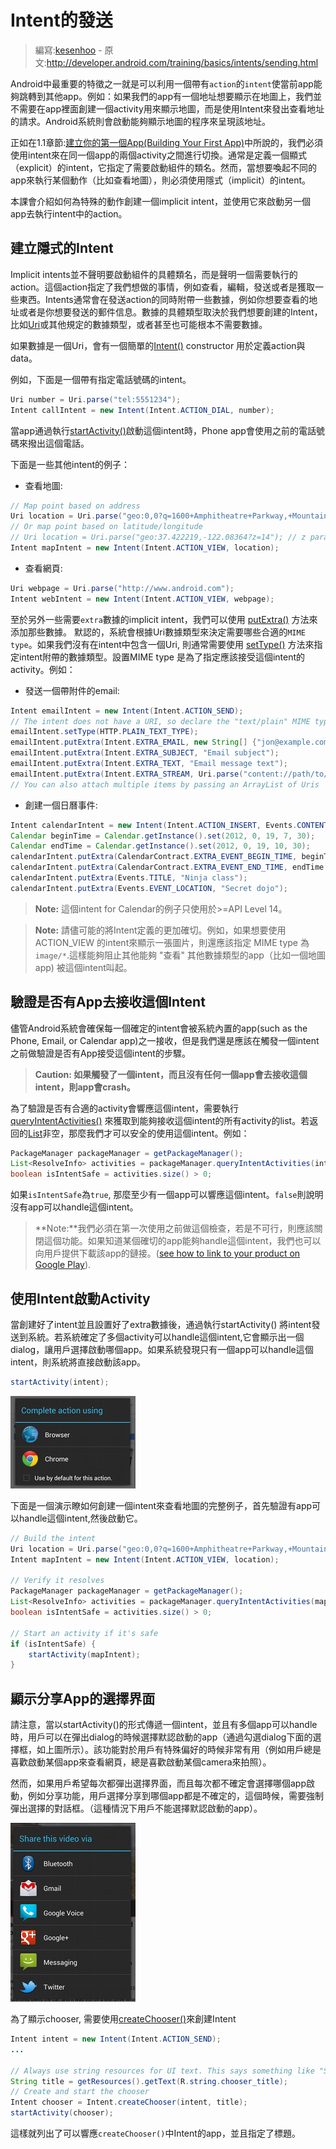 # Intent的發送

> 編寫:[kesenhoo](https://github.com/kesenhoo) - 原文:<http://developer.android.com/training/basics/intents/sending.html>

Android中最重要的特徵之一就是可以利用一個帶有`action`的`intent`使當前app能夠跳轉到其他app。例如：如果我們的app有一個地址想要顯示在地圖上，我們並不需要在app裡面創建一個activity用來顯示地圖，而是使用Intent來發出查看地址的請求。Android系統則會啟動能夠顯示地圖的程序來呈現該地址。

正如在1.1章節:[建立你的第一個App(Building Your First App)](../firstapp/index.html)中所說的，我們必須使用intent來在同一個app的兩個activity之間進行切換。通常是定義一個顯式（explicit）的intent，它指定了需要啟動組件的類名。然而，當想要喚起不同的app來執行某個動作（比如查看地圖），則必須使用隱式（implicit）的intent。

本課會介紹如何為特殊的動作創建一個implicit intent，並使用它來啟動另一個app去執行intent中的action。

## 建立隱式的Intent

Implicit intents並不聲明要啟動組件的具體類名，而是聲明一個需要執行的action。這個action指定了我們想做的事情，例如查看，編輯，發送或者是獲取一些東西。Intents通常會在發送action的同時附帶一些數據，例如你想要查看的地址或者是你想要發送的郵件信息。數據的具體類型取決於我們想要創建的Intent，比如[Uri](http://developer.android.com/reference/android/net/Uri.html)或其他規定的數據類型，或者甚至也可能根本不需要數據。

如果數據是一個Uri，會有一個簡單的<a href="http://developer.android.com/reference/android/content/Intent.html#Intent(java.lang.String, android.net.Uri)">Intent()</a> constructor 用於定義action與data。

例如，下面是一個帶有指定電話號碼的intent。

```java
Uri number = Uri.parse("tel:5551234");
Intent callIntent = new Intent(Intent.ACTION_DIAL, number);
```

當app通過執行<a href="http://developer.android.com/reference/android/app/Activity.html#startActivity(android.content.Intent)">startActivity()</a>啟動這個intent時，Phone app會使用之前的電話號碼來撥出這個電話。

下面是一些其他intent的例子：

* 查看地圖:

```java
// Map point based on address
Uri location = Uri.parse("geo:0,0?q=1600+Amphitheatre+Parkway,+Mountain+View,+California");
// Or map point based on latitude/longitude
// Uri location = Uri.parse("geo:37.422219,-122.08364?z=14"); // z param is zoom level
Intent mapIntent = new Intent(Intent.ACTION_VIEW, location);
```

* 查看網頁:

```java
Uri webpage = Uri.parse("http://www.android.com");
Intent webIntent = new Intent(Intent.ACTION_VIEW, webpage);
```

至於另外一些需要`extra`數據的implicit intent，我們可以使用 <a href="http://developer.android.com/reference/android/content/Intent.html#putExtra(java.lang.String, java.lang.String)">putExtra()</a> 方法來添加那些數據。
默認的，系統會根據Uri數據類型來決定需要哪些合適的`MIME type`。如果我們沒有在intent中包含一個Uri, 則通常需要使用 <a href="http://developer.android.com/reference/android/content/Intent.html#setType(java.lang.String)">setType()</a> 方法來指定intent附帶的數據類型。設置MIME type 是為了指定應該接受這個intent的activity。例如：

* 發送一個帶附件的email:

```java
Intent emailIntent = new Intent(Intent.ACTION_SEND);
// The intent does not have a URI, so declare the "text/plain" MIME type
emailIntent.setType(HTTP.PLAIN_TEXT_TYPE);
emailIntent.putExtra(Intent.EXTRA_EMAIL, new String[] {"jon@example.com"}); // recipients
emailIntent.putExtra(Intent.EXTRA_SUBJECT, "Email subject");
emailIntent.putExtra(Intent.EXTRA_TEXT, "Email message text");
emailIntent.putExtra(Intent.EXTRA_STREAM, Uri.parse("content://path/to/email/attachment"));
// You can also attach multiple items by passing an ArrayList of Uris
```

* 創建一個日曆事件:

```java
Intent calendarIntent = new Intent(Intent.ACTION_INSERT, Events.CONTENT_URI);
Calendar beginTime = Calendar.getInstance().set(2012, 0, 19, 7, 30);
Calendar endTime = Calendar.getInstance().set(2012, 0, 19, 10, 30);
calendarIntent.putExtra(CalendarContract.EXTRA_EVENT_BEGIN_TIME, beginTime.getTimeInMillis());
calendarIntent.putExtra(CalendarContract.EXTRA_EVENT_END_TIME, endTime.getTimeInMillis());
calendarIntent.putExtra(Events.TITLE, "Ninja class");
calendarIntent.putExtra(Events.EVENT_LOCATION, "Secret dojo");
```
> **Note:** 這個intent for Calendar的例子只使用於>=API Level 14。

> **Note:** 請儘可能的將Intent定義的更加確切。例如，如果想要使用ACTION_VIEW 的intent來顯示一張圖片，則還應該指定 MIME type 為`image/*`.這樣能夠阻止其他能夠 "查看" 其他數據類型的app（比如一個地圖app) 被這個intent叫起。

## 驗證是否有App去接收這個Intent

儘管Android系統會確保每一個確定的intent會被系統內置的app(such as the Phone, Email, or Calendar app)之一接收，但是我們還是應該在觸發一個intent之前做驗證是否有App接受這個intent的步驟。

> **Caution: 如果觸發了一個intent，而且沒有任何一個app會去接收這個intent，則app會crash。**

為了驗證是否有合適的activity會響應這個intent，需要執行<a href="http://developer.android.com/reference/android/content/pm/PackageManager.html#queryIntentActivities(android.content.Intent, int)">queryIntentActivities()</a> 來獲取到能夠接收這個intent的所有activity的list。若返回的[List](http://developer.android.com/reference/java/util/List.html)非空，那麼我們才可以安全的使用這個intent。例如：

```java
PackageManager packageManager = getPackageManager();
List<ResolveInfo> activities = packageManager.queryIntentActivities(intent, 0);
boolean isIntentSafe = activities.size() > 0;
```

如果`isIntentSafe`為`true`, 那麼至少有一個app可以響應這個intent。`false`則說明沒有app可以handle這個intent。

> **Note:**我們必須在第一次使用之前做這個檢查，若是不可行，則應該關閉這個功能。如果知道某個確切的app能夠handle這個intent，我們也可以向用戶提供下載該app的鏈接。([see how to link to your product on Google Play](http://developer.android.com/distribute/googleplay/promote/linking.html)).

## 使用Intent啟動Activity

當創建好了intent並且設置好了extra數據後，通過執行startActivity() 將intent發送到系統。若系統確定了多個activity可以handle這個intent,它會顯示出一個dialog，讓用戶選擇啟動哪個app。如果系統發現只有一個app可以handle這個intent，則系統將直接啟動該app。

```java
startActivity(intent);
```

![intents-choice.png](intents-choice.png "Figure 1. Example of the selection dialog that appears when more than one app can handle an intent")

下面是一個演示瞭如何創建一個intent來查看地圖的完整例子，首先驗證有app可以handle這個intent,然後啟動它。

```java
// Build the intent
Uri location = Uri.parse("geo:0,0?q=1600+Amphitheatre+Parkway,+Mountain+View,+California");
Intent mapIntent = new Intent(Intent.ACTION_VIEW, location);

// Verify it resolves
PackageManager packageManager = getPackageManager();
List<ResolveInfo> activities = packageManager.queryIntentActivities(mapIntent, 0);
boolean isIntentSafe = activities.size() > 0;

// Start an activity if it's safe
if (isIntentSafe) {
    startActivity(mapIntent);
}
```

## 顯示分享App的選擇界面
請注意，當以startActivity()的形式傳遞一個intent，並且有多個app可以handle時，用戶可以在彈出dialog的時候選擇默認啟動的app（通過勾選dialog下面的選擇框，如上圖所示）。該功能對於用戶有特殊偏好的時候非常有用（例如用戶總是喜歡啟動某個app來查看網頁，總是喜歡啟動某個camera來拍照）。

然而，如果用戶希望每次都彈出選擇界面，而且每次都不確定會選擇哪個app啟動，例如分享功能，用戶選擇分享到哪個app都是不確定的，這個時候，需要強制彈出選擇的對話框。（這種情況下用戶不能選擇默認啟動的app）。

![intent-chooser.png](intent-chooser.png "Example of the chooser dialog that appears when you use createChooser() to ensure that the user is always shown a list of apps that respond to your intent.")

為了顯示chooser, 需要使用<a href="http://developer.android.com/reference/android/content/Intent.html#createChooser(android.content.Intent, java.lang.CharSequence)">createChooser()</a>來創建Intent

```java
Intent intent = new Intent(Intent.ACTION_SEND);
...

// Always use string resources for UI text. This says something like "Share this photo with"
String title = getResources().getText(R.string.chooser_title);
// Create and start the chooser
Intent chooser = Intent.createChooser(intent, title);
startActivity(chooser);
```

這樣就列出了可以響應`createChooser()`中Intent的app，並且指定了標題。

